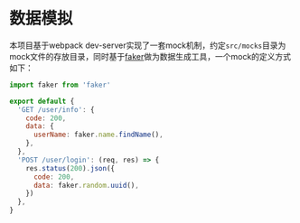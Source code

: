 # 数据模拟

本项目基于webpack dev-server实现了一套mock机制，约定`src/mocks`目录为mock文件的存放目录，同时基于[faker](https://github.com/fzaninotto/Faker)做为数据生成工具，一个mock的定义方式如下：

```js
import faker from 'faker'

export default {
  'GET /user/info': {
    code: 200,
    data: {
      userName: faker.name.findName(),
    },
  },
  'POST /user/login': (req, res) => {
    res.status(200).json({
      code: 200,
      data: faker.random.uuid(),
    })
  },
}
```

